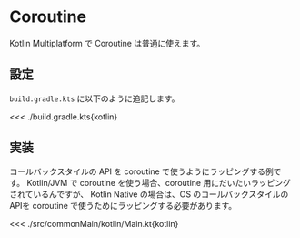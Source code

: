 # Coroutine

Kotlin Multiplatform で Coroutine は普通に使えます。

## 設定

`build.gradle.kts` に以下のように追記します。

<<< ./build.gradle.kts{kotlin}

## 実装

コールバックスタイルの API を coroutine で使うようにラッピングする例です。
Kotlin/JVM で coroutine を使う場合、coroutine 用にだいたいラッピングされているんですが、
Kotlin Native の場合は、OS のコールバックスタイルのAPIを coroutine で使うためにラッピングする必要があります。

<<< ./src/commonMain/kotlin/Main.kt{kotlin}

